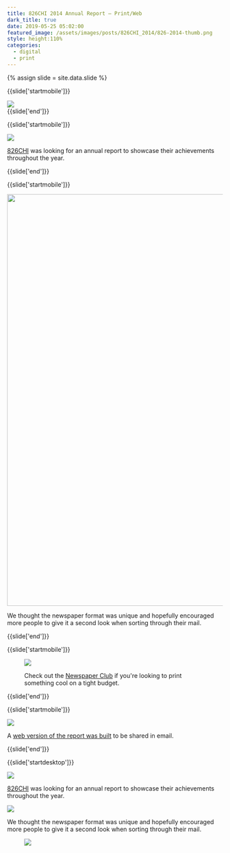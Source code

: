 ```yaml
---
title: 826CHI 2014 Annual Report — Print/Web
dark_title: true
date: 2019-05-25 05:02:00
featured_image: /assets/images/posts/826CHI_2014/826-2014-thumb.png
style: height:110%
categories:
  - digital
  - print
---
```


{% assign slide = site.data.slide %}

{{slide['startmobile']}}

  <div><img class='full-height' src='{{ site.url }}/assets/images/posts/826CHI_2014/826-2014-1-mobile@2x.jpg' /></div>
{{slide['end']}}

{{slide['startmobile']}}

  <div><img class='full-height' src='{{ site.url }}/assets/images/posts/826CHI_2014/826-2014-2-mobile@2x.jpg' /></div>

  <p class="bg"><a href='https://826CHI.org/'>826CHI</a> was looking for an annual report to showcase their achievements throughout the year.</p>
{{slide['end']}}

{{slide['startmobile']}}

<div><img style='width:100vw' src='{{ site.url }}/assets/images/posts/826CHI_2014/826-2015-1.gif'></div>

We thought the newspaper format was unique and hopefully encouraged more people to give it a second look when sorting through their mail.

{{slide['end']}}

{{slide['startmobile']}}

<figure>

<div><img class='full-height' src='{{ site.url }}/assets/images/posts/826CHI_2014/826-2014-4-mobile@2x.jpg' /></div>

<p class='bg-dark'>Check out the <a href='https://www.newspaperclub.com/'>Newspaper Club</a> if you're looking to print something cool on a tight budget.</p>

</figure>

{{slide['end']}}

{{slide['startmobile']}}

<div><img class='full-height' src='{{ site.url }}/assets/images/posts/826CHI_2014/826-2014-5-mobile@2x.jpg' /></div>

<p class='bg-dark'>A <a href='https://studioapt.co/826chi2014/'>web version of the report was built</a> to be shared in email.</p>

{{slide['end']}}

{{slide['startdesktop']}}

<div><img class='full-width' src='{{ site.url }}/assets/images/posts/826CHI_2014/826-2014-1@2x.png' srcset='{{ site.url }}/assets/images/posts/826CHI_2014/826-2014-1.png 1024w, {{ site.url }}/assets/images/posts/826CHI_2014/826-2014-1@2x.png 2048w, {{ site.url }}/assets/images/posts/826CHI_2014/826-2014-1@3x.png 3072w'></div>

<a href='https://826CHI.org/'>826CHI</a> was looking for an annual report to showcase their achievements throughout the year.

<div><img src='{{ site.url }}/assets/images/posts/826CHI_2014/826-2014-2@3x.png' srcset='{{ site.url }}/assets/images/posts/826CHI_2014/826-2014-2.png 615w, {{ site.url }}/assets/images/posts/826CHI_2014/826-2014-2@2x.png 1230w, {{ site.url }}/assets/images/posts/826CHI_2014/826-2014-2@3x.png 1845w'></div>

We thought the newspaper format was unique and hopefully encouraged more people to give it a second look when sorting through their mail.

<figure>

<div class='row'>

<div><img src='{{ site.url }}/assets/images/posts/826CHI_2014/826-2015-1.gif'></div><!--

--><div><img class='full-height' src='{{ site.url }}/assets/images/posts/826CHI_2014/826-2014-4@3x.png' srcset='{{ site.url }}/assets/images/posts/826CHI_2014/826-2014-4.png 234w, {{ site.url }}/assets/images/posts/826CHI_2014/826-2014-4@2x.png 468w, {{ site.url }}/assets/images/posts/826CHI_2014/826-2014-4@3x.png 702w'></div>

</div>

<figcaption>Check out the <a href='https://www.newspaperclub.com/'>Newspaper Club</a> if you were looking to print something cool on a tight budget.</figcaption>

</figure>

A <a href='https://studioapt.co/826chi2014/'>web version of the report was built</a> to be shared in email.

<div><img src='{{ site.url }}/assets/images/posts/826CHI_2014/826-2014-5@3x.png' srcset='{{ site.url }}/assets/images/posts/826CHI_2014/826-2014-5.png 554w, {{ site.url }}/assets/images/posts/826CHI_2014/826-2014-5@2x.png 1108w, {{ site.url }}/assets/images/posts/826CHI_2014/826-2014-5@3x.png 1662w'></div>

{{slide['end']}}
